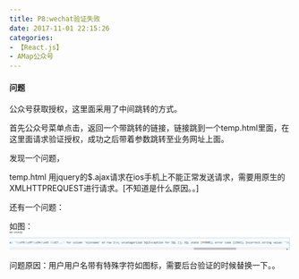 ```yaml
---
title: P8:wechat验证失败
date: 2017-11-01 22:15:26
categories:
- 【React.js】
- AMap公众号
---
```


<!--more-->

#### 问题

公众号获取授权，这里面采用了中间跳转的方式。

首先公众号菜单点击，返回一个带跳转的链接，链接跳到一个temp.html里面，在这里面请求验证授权，成功之后带着参数跳转至业务网址上面。


发现一个问题，

temp.html 用jquery的$.ajax请求在ios手机上不能正常发送请求，需要用原生的XMLHTTPREQUEST进行请求。[不知道是什么原因。。]


还有一个问题：

如图：![](/assets/rj/18.png)

问题原因：用户用户名带有特殊字符如图标，需要后台验证的时候替换一下。。




